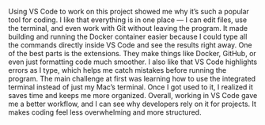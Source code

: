 Using VS Code to work on this project showed me why it’s such a popular tool for coding. I like that everything is in one place — I can edit files, use the terminal, and even work with Git without leaving the program. It made building and running the Docker container easier because I could type all the commands directly inside VS Code and see the results right away. One of the best parts is the extensions. They make things like Docker, GitHub, or even just formatting code much smoother. I also like that VS Code highlights errors as I type, which helps me catch mistakes before running the program. The main challenge at first was learning how to use the integrated terminal instead of just my Mac’s terminal. Once I got used to it, I realized it saves time and keeps me more organized. Overall, working in VS Code gave me a better workflow, and I can see why developers rely on it for projects. It makes coding feel less overwhelming and more structured.